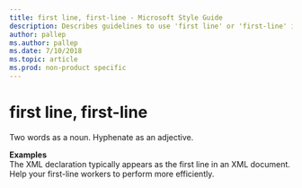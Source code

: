 ```yaml
---
title: first line, first-line - Microsoft Style Guide
description: Describes guidelines to use 'first line' or 'first-line' in Microsoft documents, and provides alternate examples.
author: pallep
ms.author: pallep
ms.date: 7/10/2018
ms.topic: article
ms.prod: non-product specific
---
```


# first line, first-line

Two words as a noun. Hyphenate as an adjective.

**Examples**  
The XML declaration typically appears as the first line in an XML document.  
Help your first-line workers to perform more efficiently.  
